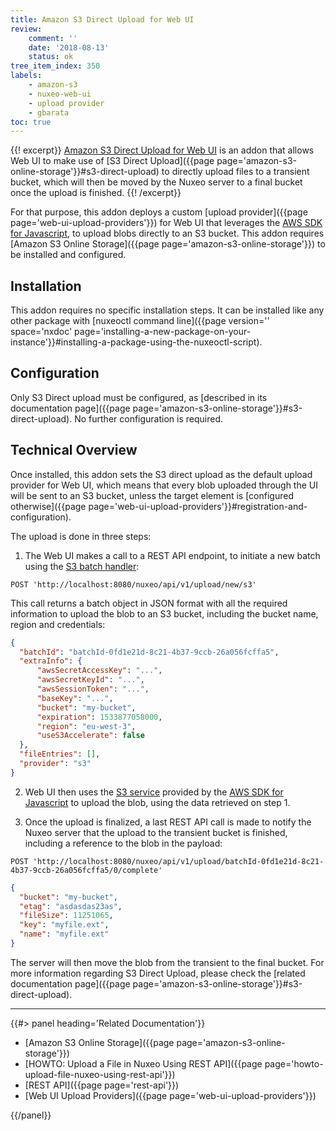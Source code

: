 ```yaml
---
title: Amazon S3 Direct Upload for Web UI
review:
    comment: ''
    date: '2018-08-13'
    status: ok
tree_item_index: 350
labels:
    - amazon-s3
    - nuxeo-web-ui
    - upload provider
    - gbarata
toc: true
---
```


{{! excerpt}}
[Amazon S3 Direct Upload for Web UI](https://connect.nuxeo.com/nuxeo/site/marketplace/package/amazon-s3-direct-upload) is an addon that allows Web UI to make use of [S3 Direct Upload]({{page page='amazon-s3-online-storage'}}#s3-direct-upload) to directly upload files to a transient bucket, which will then be moved by the Nuxeo server to a final bucket once the upload is finished.
{{! /excerpt}}

For that purpose, this addon deploys a custom [upload provider]({{page page='web-ui-upload-providers'}}) for Web UI that leverages the [AWS SDK for Javascript](https://github.com/aws/aws-sdk-js), to upload blobs directly to an S3 bucket. This addon requires [Amazon S3 Online Storage]({{page page='amazon-s3-online-storage'}}) to be installed and configured.

## Installation

This addon requires no specific installation steps. It can be installed like any other package with [nuxeoctl command line]({{page version='' space='nxdoc' page='installing-a-new-package-on-your-instance'}}#installing-a-package-using-the-nuxeoctl-script).

## Configuration

Only S3 Direct upload must be configured, as [described in its documentation page]({{page page='amazon-s3-online-storage'}}#s3-direct-upload). No further configuration is required.

## Technical Overview

Once installed, this addon sets the S3 direct upload as the default upload provider for Web UI, which means that every blob uploaded through the UI will be sent to an S3 bucket, unless the target element is [configured otherwise]({{page page='web-ui-upload-providers'}}#registration-and-configuration).

The upload is done in three steps:

1. The Web UI makes a call to a REST API endpoint, to initiate a new batch using the [S3 batch handler](https://github.com/nuxeo/nuxeo/blob/master/addons/nuxeo-core-binarymanager-cloud/nuxeo-core-binarymanager-s3/src/main/java/org/nuxeo/ecm/core/storage/sql/S3DirectBatchHandler.java):

  ```
  POST 'http://localhost:8080/nuxeo/api/v1/upload/new/s3'
  ```

  This call returns a batch object in JSON format with all the required information to upload the blob to an S3 bucket, including the bucket name, region and credentials:

  ```JSON
  {
    "batchId": "batchId-0fd1e21d-8c21-4b37-9ccb-26a056fcffa5",
    "extraInfo": {
        "awsSecretAccessKey": "...",
        "awsSecretKeyId": "...",
        "awsSessionToken": "...",
        "baseKey": "...",
        "bucket": "my-bucket",
        "expiration": 1533877058000,
        "region": "eu-west-3",
        "useS3Accelerate": false
    },
    "fileEntries": [],
    "provider": "s3"
  }
  ```

2. Web UI then uses the [S3 service](https://docs.aws.amazon.com/AWSJavaScriptSDK/latest/AWS/S3.html#upload-property) provided by the [AWS SDK for Javascript](https://github.com/aws/aws-sdk-js) to upload the blob, using the data retrieved on step 1.

3. Once the upload is finalized, a last REST API call is made to notify the Nuxeo server that the upload to the transient bucket is finished, including a reference to the blob in the payload:

  ```
  POST 'http://localhost:8080/nuxeo/api/v1/upload/batchId-0fd1e21d-8c21-4b37-9ccb-26a056fcffa5/0/complete'
  ```
  ```JSON
  {
    "bucket": "my-bucket",
    "etag": "asdasdas23as",
    "fileSize": 11251065,
    "key": "myfile.ext",
    "name": "myfile.ext"
  }
  ```

The server will then move the blob from the transient to the final bucket. For more information regarding S3 Direct Upload, please check the [related documentation page]({{page page='amazon-s3-online-storage'}}#s3-direct-upload).

* * *

<div class="row" data-equalizer data-equalize-on="medium">
<div class="column medium-6">
{{#> panel heading='Related Documentation'}}

- [Amazon S3 Online Storage]({{page page='amazon-s3-online-storage'}})
- [HOWTO: Upload a File in Nuxeo Using REST API]({{page page='howto-upload-file-nuxeo-using-rest-api'}})
- [REST API]({{page page='rest-api'}})
- [Web UI Upload Providers]({{page page='web-ui-upload-providers'}})

{{/panel}}
</div>
</div>
